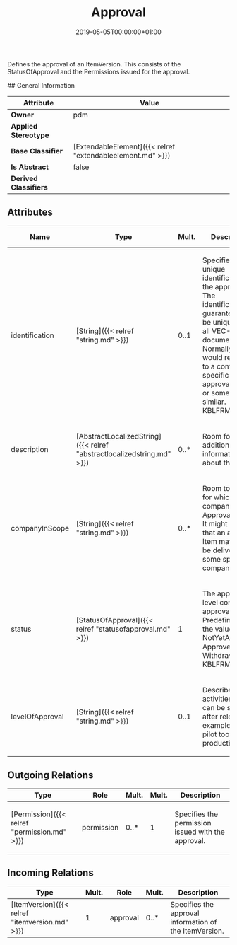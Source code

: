 ﻿---
title: Approval
toc: false
type: specs
date: "2019-05-05T00:00:00+01:00"
draft: false
menu_name: vec120

# Prev/next pager order (if `docs_section_pager` enabled in `params.toml`)
weight: 
---
<html>   <head>     </head>   <body>     <p> Defines the approval of an ItemVersion. This consists of the StatusOfApproval and the Permissions issued for the approval.      </p>    </body> </html> 
## General Information

| Attribute               | Value |
|-------------------------|-------|
| **Owner**               | pdm |
| **Applied Stereotype**  |   |
| **Base Classifier**     | [ExtendableElement]({{< relref "extendableelement.md" >}})<br/>  |
| **Is Abstract**         | false |
| **Derived Classifiers** |   |


## Attributes
|  Name  |  Type  |  Mult.  |  Description  |  Owning Classifier  |
|--------|--------|---------|---------------|--------------|
|identification | [String]({{< relref "string.md" >}}) | 0..1 | <html>   <head>     </head>   <body>     <p> Specifies a unique identification of the approval. The identification is guaranteed to be unique over all VEC-documents. Normally this would reference to a company specific approval number or something similar. KBLFRM-349      </p>    </body> </html>  | [Approval]({{< relref "approval.md" >}}) |
|description | [AbstractLocalizedString]({{< relref "abstractlocalizedstring.md" >}}) | 0..* | <html><body><p>Room for additional information about the item. </p></body></html> | [Approval]({{< relref "approval.md" >}}) |
|companyInScope | [String]({{< relref "string.md" >}}) | 0..* | <html>   <head>     </head>   <body>     <p> Room to specify for which companies the Approval is valid. It might be e.g. that an approved Item may only be delivered by some specific company.      </p>    </body> </html>  | [Approval]({{< relref "approval.md" >}}) |
|status | [StatusOfApproval]({{< relref "statusofapproval.md" >}}) | 1 | <html><body><p>The approval level concerning approval status. Predefined are the values: NotYetApproved, Approved and Withdrawn. KBLFRM-349 </p></body></html> | [Approval]({{< relref "approval.md" >}}) |
|levelOfApproval | [String]({{< relref "string.md" >}}) | 0..1 | <html>   <head>     </head>   <body>     <p> Describes activities that can be started after release for example building pilot tools or production tools.      </p>    </body> </html>  | [Approval]({{< relref "approval.md" >}}) |

## Outgoing Relations
|    Type  |   Role   |   Mult.   |   Mult.   |   Description   |
|----------|----------|-----------|-----------|-----------------|
| [Permission]({{< relref "permission.md" >}}) | permission | 0..* | 1 | <html>   <head>     </head>   <body>     <p> Specifies the permission issued with the approval.      </p>    </body> </html>  |
##  Incoming Relations
|    Type  |   Mult.  |   Role    |   Mult.   |   Description  |
|----------|----------|-----------|-----------|----------------|
| [ItemVersion]({{< relref "itemversion.md" >}}) | 1 | approval | 0..* | Specifies the approval information of the ItemVersion.   |

